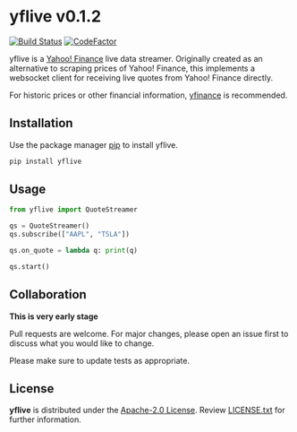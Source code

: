 # yflive v0.1.2

[![Build Status](https://github.com/mbnlc/yflive/actions/workflows/build.yml/badge.svg)](https://github.com/mbnlc/yflive/actions/workflows/build.yml)
[![CodeFactor](https://www.codefactor.io/repository/github/mbnlc/yflive/badge/master)](https://www.codefactor.io/repository/github/mbnlc/yflive/overview/master)

yflive is a [Yahoo! Finance](https://finance.yahoo.com) live data streamer. Originally created as an alternative to scraping prices of Yahoo! Finance, this implements a websocket client for receiving live quotes from Yahoo! Finance directly.

For historic prices or other financial information, [yfinance](https://github.com/ranaroussi/yfinance) is recommended.

## Installation

Use the package manager [pip](https://pip.pypa.io/en/stable/) to install yflive.

```bash
pip install yflive
```

## Usage

```python
from yflive import QuoteStreamer

qs = QuoteStreamer()
qs.subscribe(["AAPL", "TSLA"]) 

qs.on_quote = lambda q: print(q)

qs.start()
```

## Collaboration

**This is very early stage**

Pull requests are welcome. For major changes, please open an issue first to discuss what you would like to change.

Please make sure to update tests as appropriate.

## License

**yflive** is distributed under the [Apache-2.0 License](http://www.apache.org/licenses/). Review [LICENSE.txt](https://github.com/mbnlc/yflive/blob/master/LICENSE.txt) for further information.
